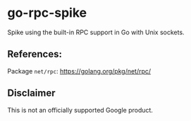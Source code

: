 # go-rpc-spike

Spike using the built-in RPC support in Go with Unix sockets.

## References:

Package `net/rpc`: <https://golang.org/pkg/net/rpc/>

## Disclaimer

This is not an officially supported Google product.
